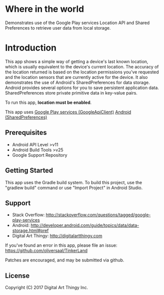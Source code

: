 Where in the world
=====================

Demonstrates use of the Google Play services Location API and Shared Preferences to retrieve user
data from local storage.

Introduction
============

This app shows a simple way of getting a device's last known location, which
is usually equivalent to the device's current location.
The accuracy of the location returned is based on the location
permissions you've requested and the location sensors that are currently active
for the device. It also demonstrates the use of Android's SharedPreferences for data storage.
Android provides several options for you to save persistent application data. SharedPreferences
store private primitive data in key-value pairs.

To run this app, **location must be enabled**.

This app uses
[Google Play services (GoogleApiClient)](ihttps://developer.android.com/reference/com/google/android/gms/common/api/GoogleApiClient.html)
[Android (SharedPreferences)](ihttps://developer.android.com/reference/android/content/SharedPreferences.html)

Prerequisites
--------------

- Android API Level >v11
- Android Build Tools >v25
- Google Support Repository

Getting Started
---------------

This app uses the Gradle build system. To build this project, use the
"gradlew build" command or use "Import Project" in Android Studio.

Support
-------

- Stack Overflow: http://stackoverflow.com/questions/tagged/google-play-services
- Android: http://developer.android.com/guide/topics/data/data-storage.html#pref
- Digital Art Thingy: http://digitalartthingy.com

If you've found an error in this app, please file an issue:
https://github.com/oliversaal/TinkerLand

Patches are encouraged, and may be submitted via github.

License
-------

Copyright (C) 2017 Digital Art Thingy Inc.

